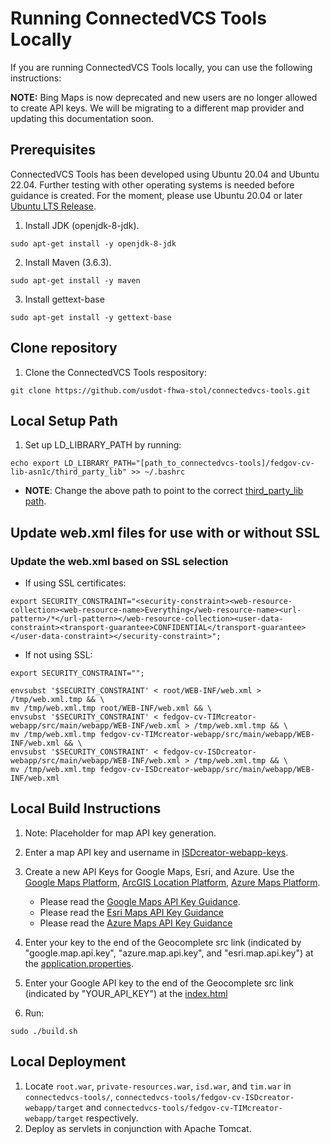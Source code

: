 # Running ConnectedVCS Tools Locally
If you are running ConnectedVCS Tools locally, you can use the following instructions:

**NOTE:** Bing Maps is now deprecated and new users are no longer allowed to create API keys. We will be migrating to a different map provider and updating this documentation soon.

## Prerequisites
ConnectedVCS Tools has been developed using Ubuntu 20.04 and Ubuntu 22.04. Further testing with other operating systems is needed before guidance is created. For the moment, please use Ubuntu 20.04 or later [Ubuntu LTS Release](https://releases.ubuntu.com/).

1. Install JDK (openjdk-8-jdk).
```
sudo apt-get install -y openjdk-8-jdk
```
2. Install Maven (3.6.3).
```
sudo apt-get install -y maven
```
3. Install gettext-base
```
sudo apt-get install -y gettext-base
```

## Clone repository

1. Clone the ConnectedVCS Tools respository:
```
git clone https://github.com/usdot-fhwa-stol/connectedvcs-tools.git
```

## Local Setup Path

1. Set up LD_LIBRARY_PATH by running:
```
echo export LD_LIBRARY_PATH="[path_to_connectedvcs-tools]/fedgov-cv-lib-asn1c/third_party_lib" >> ~/.bashrc
```
   - **NOTE**: Change the above path to point to the correct [third_party_lib path](/fedgov-cv-lib-asn1c/third_party_lib).

## Update web.xml files for use with or without SSL

### Update the web.xml based on SSL selection
- If using SSL certificates: 
```
export SECURITY_CONSTRAINT="<security-constraint><web-resource-collection><web-resource-name>Everything</web-resource-name><url-pattern>/*</url-pattern></web-resource-collection><user-data-constraint><transport-guarantee>CONFIDENTIAL</transport-guarantee></user-data-constraint></security-constraint>";
```
- If not using SSL:
```
export SECURITY_CONSTRAINT="";
```

```
envsubst '$SECURITY_CONSTRAINT' < root/WEB-INF/web.xml > /tmp/web.xml.tmp && \
mv /tmp/web.xml.tmp root/WEB-INF/web.xml && \
envsubst '$SECURITY_CONSTRAINT' < fedgov-cv-TIMcreator-webapp/src/main/webapp/WEB-INF/web.xml > /tmp/web.xml.tmp && \
mv /tmp/web.xml.tmp fedgov-cv-TIMcreator-webapp/src/main/webapp/WEB-INF/web.xml && \
envsubst '$SECURITY_CONSTRAINT' < fedgov-cv-ISDcreator-webapp/src/main/webapp/WEB-INF/web.xml > /tmp/web.xml.tmp && \
mv /tmp/web.xml.tmp fedgov-cv-ISDcreator-webapp/src/main/webapp/WEB-INF/web.xml
```

## Local Build Instructions

1. Note: Placeholder for map API key generation.
2. Enter a map API key and username in [ISDcreator-webapp-keys](/private-resources/js/ISDcreator-webapp-keys.js).
4. Create a new API Keys for Google Maps, Esri, and Azure. Use the [Google Maps Platform](https://developers.google.com/maps/documentation/javascript/get-api-key#create-api-keys), [ArcGIS Location Platform](https://developers.arcgis.com/documentation/security-and-authentication/get-started/), [Azure Maps Platform](https://learn.microsoft.com/en-us/azure/azure-maps/quick-demo-map-app#create-an-azure-maps-account).
    - Please read the [Google Maps API Key Guidance](/docs/GoogleMaps_API_Key_Guidance.md).
    - Please read the [Esri Maps API Key Guidance](/docs/Azure_Maps_API_Key_Guidance.md)
    - Please read the [Azure Maps API Key Guidance](/docs/Esri_API_Key_Guidance.md)

5. Enter your key to the end of the Geocomplete src link (indicated by "google.map.api.key", "azure.map.api.key", and "esri.map.api.key") at the [application.properties](/fedgov-cv-map-services-proxy/src/main/resources/application.properties#L1).
4. Enter your Google API key to the end of the Geocomplete src link (indicated by "YOUR_API_KEY") at the [index.html](/fedgov-cv-ISDcreator-webapp/src/main/webapp/index.html)
5. Run:
```
sudo ./build.sh
```

## Local Deployment

1. Locate `root.war`, `private-resources.war`, `isd.war`, and `tim.war` in `connectedvcs-tools/`, `connectedvcs-tools/fedgov-cv-ISDcreator-webapp/target` and `connectedvcs-tools/fedgov-cv-TIMcreator-webapp/target` respectively.
2. Deploy as servlets in conjunction with Apache Tomcat.

